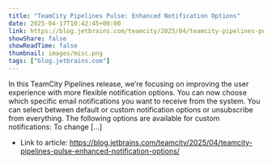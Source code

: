 ```yaml
---
title: "TeamCity Pipelines Pulse: Enhanced Notification Options"
date: 2025-04-17T10:42:45+00:00
link: https://blog.jetbrains.com/teamcity/2025/04/teamcity-pipelines-pulse-enhanced-notification-options/
showShare: false
showReadTime: false
thumbnail: images/misc.png
tags: ["blog.jetbrains.com"]
---
```

In this TeamCity Pipelines release, we’re focusing on improving the user experience with more flexible notification options. You can now choose which specific email notifications you want to receive from the system. You can select between default or custom notification options or unsubscribe from everything. The following options are available for custom notifications: To change […]

- Link to article: https://blog.jetbrains.com/teamcity/2025/04/teamcity-pipelines-pulse-enhanced-notification-options/